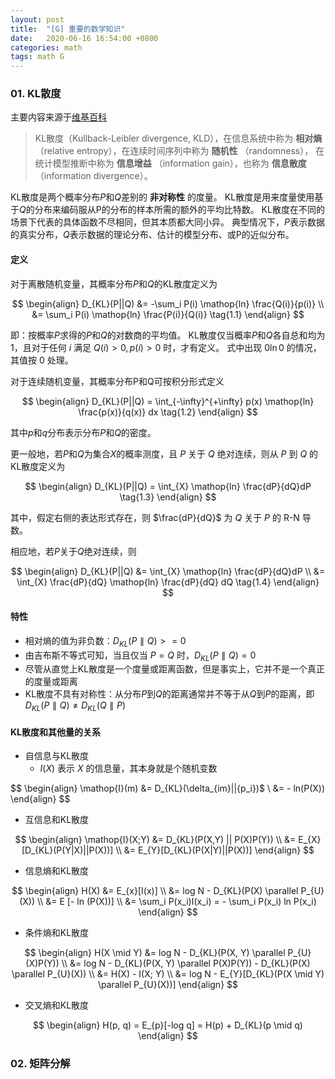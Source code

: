 ```yaml
---
layout: post
title:  "[G] 重要的数学知识"
date:   2020-06-16 16:54:00 +0800
categories: math
tags: math G
---
```


### 01. KL散度
主要内容来源于[维基百科](https://zh.wikipedia.org/wiki/%E7%9B%B8%E5%AF%B9%E7%86%B5)

> KL散度（Kullback-Leibler divergence, KLD），在信息系统中称为 **相对熵** （relative entropy），在连续时间序列中称为 **随机性** （randomness），
> 在统计模型推断中称为 **信息增益** （information gain），也称为 **信息散度**（information divergence）。

KL散度是两个概率分布$P$和$Q$差别的 **非对称性** 的度量。
KL散度是用来度量使用基于$Q$的分布来编码服从P的分布的样本所需的额外的平均比特数。
KL散度在不同的场景下代表的具体函数不尽相同，但其本质都大同小异。
典型情况下，$P$表示数据的真实分布，$Q$表示数据的理论分布、估计的模型分布、或P的近似分布。

#### 定义
对于离散随机变量，其概率分布$P$和$Q$的KL散度定义为

$$
\begin{align}
D_{KL}(P||Q) &= -\sum_i P(i) \mathop{ln} \frac{Q(i)}{p(i)} \\
&= \sum_i P(i) \mathop{ln} \frac{P(i)}{Q(i)} \tag{1.1}
\end{align}
$$

即：按概率$P$求得的$P$和$Q$的对数商的平均值。
KL散度仅当概率$P$和$Q$各自总和均为1，且对于任何 $i$ 满足 $Q(i) > 0, p(i) > 0$ 时，才有定义。
式中出现 $0 \mathop{ln} 0$ 的情况，其值按 $0$ 处理。

对于连续随机变量，其概率分布P和Q可按积分形式定义

$$
\begin{align}
D_{KL}(P||Q) = \int_{-\infty}^{+\infty} p(x) \mathop{ln} \frac{p(x)}{q(x)} dx \tag{1.2}
\end{align}
$$

其中$p$和$q$分布表示分布$P$和$Q$的密度。

更一般地，若$P$和$Q$为集合$X$的概率测度，且 $P$ 关于 $Q$ 绝对连续，则从 $P$ 到 $Q$ 的KL散度定义为

$$
\begin{align}
D_{KL}(P||Q) = \int_{X} \mathop{ln} \frac{dP}{dQ}dP \tag{1.3}
\end{align}
$$

其中，假定右侧的表达形式存在，则 $\frac{dP}{dQ}$ 为 $Q$ 关于 $P$ 的 R-N 导数。

相应地，若$P$关于$Q$绝对连续，则

$$
\begin{align}
D_{KL}(P||Q) &= \int_{X} \mathop{ln} \frac{dP}{dQ}dP \\
&= \int_{X} \frac{dP}{dQ} \mathop{ln} \frac{dP}{dQ} dQ \tag{1.4}
\end{align}
$$

#### 特性

- 相对熵的值为非负数：$D_{KL}(P \parallel Q) >= 0$
- 由吉布斯不等式可知，当且仅当 $P = Q$ 时，$D_{KL}(P \parallel Q) = 0$
- 尽管从直觉上KL散度是一个度量或距离函数，但是事实上，它并不是一个真正的度量或距离
- KL散度不具有对称性：从分布$P$到$Q$的距离通常并不等于从$Q$到$P$的距离，即 $D_{KL}(P \parallel Q) \neq D_{KL}(Q \parallel P)$

#### KL散度和其他量的关系

- 自信息与KL散度
  - $I(X)$ 表示 $X$ 的信息量，其本身就是个随机变数

$$
\begin{align}
\mathop{I}(m) &= D_{KL}(\delta_{im}||{p_i})$ \\
&= - ln(P(X))
\end{align}
$$

- 互信息和KL散度

$$
\begin{align}
\mathop{I}(X;Y) &= D_{KL}(P(X,Y) || P(X)P(Y)) \\
&= E_{X}[D_{KL}(P(Y|X)||P(X))] \\
&= E_{Y}[D_{KL}(P(X|Y)||P(X))]
\end{align}
$$

- 信息熵和KL散度

$$
\begin{align}
H(X) &= E_{x}[I(x)] \\
&= log N - D_{KL}(P(X) \parallel P_{U}(X)) \\
&= E [- ln (P(X))] \\
&= \sum_i P(x_i)I(x_i) = - \sum_i P(x_i) ln P(x_i)
\end{align}
$$

- 条件熵和KL散度

$$
\begin{align}
H(X \mid Y) &= log N - D_{KL}(P(X, Y) \parallel P_{U}(X)P(Y)) \\
&= log N - D_{KL}(P(X, Y) \parallel P(X)P(Y)) - D_{KL}(P(X) \parallel P_{U}(X)) \\
&= H(X) - I(X; Y) \\
&= log N - E_{Y}[D_{KL}(P(X \mid Y) \parallel P_{U}(X))]
\end{align}
$$

- 交叉熵和KL散度

$$
\begin{align}
H(p, q) = E_{p}[-log q] = H(p) + D_{KL}(p \mid q)
\end{align}
$$

### 02. 矩阵分解















































